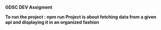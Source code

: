 <b>GDSC DEV Assigment<b>
<br>

To run the project :
  npm run
Project is about fetching data from a given api and displaying it in an organized fashion
